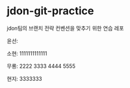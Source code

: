 # jdon-git-practice
jdon팀의 브랜치 전략 컨벤션을 맞추기 위한 연습 레포

윤선:

소현: 1111111111111

무룡: 2222 3333 4444 5555

현지: 3333333
